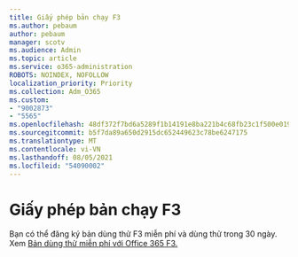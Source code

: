 ```yaml
---
title: Giấy phép bản chạy F3
ms.author: pebaum
author: pebaum
manager: scotv
ms.audience: Admin
ms.topic: article
ms.service: o365-administration
ROBOTS: NOINDEX, NOFOLLOW
localization_priority: Priority
ms.collection: Adm_O365
ms.custom:
- "9002873"
- "5565"
ms.openlocfilehash: 48df372f7bd6a5289f1b14191e8ba221b4c68fb23c1f500e0191e2ddda3c4114
ms.sourcegitcommit: b5f7da89a650d2915dc652449623c78be6247175
ms.translationtype: MT
ms.contentlocale: vi-VN
ms.lasthandoff: 08/05/2021
ms.locfileid: "54090002"
---
```

# <a name="f3-trail-license"></a>Giấy phép bản chạy F3

Bạn có thể đăng ký bản dùng thử F3 miễn phí và dùng thử trong 30 ngày. Xem [Bản dùng thử miễn phí với Office 365 F3.](https://go.microsoft.com/fwlink/p/?LinkID=848845&clcid=0x409&culture=en-us&country=US)
